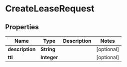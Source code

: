 

# CreateLeaseRequest


## Properties

| Name | Type | Description | Notes |
|------------ | ------------- | ------------- | -------------|
|**description** | **String** |  |  [optional] |
|**ttl** | **Integer** |  |  [optional] |




